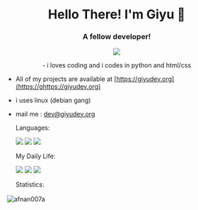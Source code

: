 
<h1 align="center">Hello There! I'm Giyu 🥰</h1>
<h3 align="center">A fellow developer!</h3>
<p align="center">
<img src="https://static.myfigurecollection.net/upload/pictures/2021/02/11/2632738.gif"/>
</p>

<p align="center">
- i loves coding and i codes in python and html/css

-  All of my projects are available at [https://giyudev.org](https://ghttps://giyudev.org)

- i uses linux (debian gang)

- mail me : dev@giyudev.org
  <summary>
    Languages:
  </summary>
  
  <p>
    <img src="https://img.shields.io/badge/-Python-blue">
    <img src="https://img.shields.io/badge/-bash-green">
     <img src="https://img.shields.io/badge/-HTML-red">
  <p>
    
   <summary>
    My Daily Life:
  </summary>
  
  <p>
    <img src="https://img.shields.io/badge/-Spotify-brightgreen">
    <img src="https://img.shields.io/badge/-VS%20Code-blue">
    <img src="https://img.shields.io/badge/-Debian-darkblue">
  </p>
  
   <summary>
   Statistics:
  </summary>
  
<p>&nbsp;<img align="center" src="https://github-readme-stats.vercel.app/api?username=afnan007a&show_icons=true&theme=dark&locale=en" alt="afnan007a" /></p>
</p>
